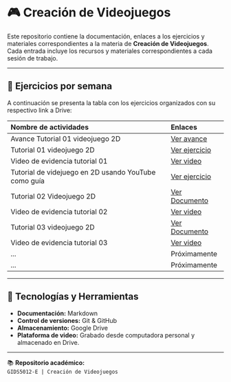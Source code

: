# 🎮 Creación de Videojuegos

Este repositorio contiene la documentación, enlaces a los ejercicios y materiales correspondientes a la materia de **Creación de Videojuegos**.  
Cada entrada incluye los recursos y materiales correspondientes a cada sesión de trabajo.

---

## 📅 Ejercicios por semana

A continuación se presenta la tabla con los ejercicios organizados con su respectivo link a Drive:

| Nombre de actividades | Enlaces |
|:------|:--------|
| Avance Tutorial 01 videojuego 2D | [Ver avance](https://docs.google.com/document/d/1lE_o1--ypU9xKIXl7MDQ_towV8xINqYU/edit?usp=sharing&ouid=111679457598012237328&rtpof=true&sd=true) |
| Tutorial 01 videojuego 2D | [Ver ejercicio](https://drive.google.com/file/d/1AXFDXlzCRhtKPBxqvPNbSUm87nkoMaxF/view?usp=sharing) |
| Video de evidencia tutorial 01 | [Ver video](https://drive.google.com/file/d/1--1CaGnl0aAo9Rz3Y1XrA8KBNkU229Ub/view?usp=sharing) |
| Tutorial de videjuego en 2D usando YouTube como guía | [Ver ejercicio](https://drive.google.com/drive/folders/1WpfODu8CRNjJmktMPr5MFDBodRbOs6B6?usp=sharing) |
| Tutorial 02 Videojuego 2D | [Ver Documento](https://drive.google.com/file/d/1CkXBquRPZZcNu5IfcAr6NYLVaBHzvJxK/view?usp=sharing) |
| Video de evidencia tutorial 02 | [Ver video](https://drive.google.com/file/d/1rwR7B5HohSarLru7Qvfr4PEAqoITJnnj/view?usp=sharing) |
| Tutorial 03 videojuego 2D | [Ver Documento](https://drive.google.com/file/d/15UX0QcfK_a17OP7zkqWCRUamE_TgHkqj/view?usp=sharing) |
| Video de evidencia tutorial 03 | [Ver video](https://drive.google.com/file/d/1-fWMSIckipppwMtU-02lAwTGga5QUBC8/view?usp=sharing) |
| ... | Próximamente |
| ... | Próximamente |

---

## 🧰 Tecnologías y Herramientas

- **Documentación:** Markdown  
- **Control de versiones:** Git & GitHub  
- **Almacenamiento:** Google Drive  
- **Plataforma de video:** Grabado desde computadora personal y almacenado en Drive. 

---

📚 **Repositorio académico:**  
`GIDS5012-E | Creación de Videojuegos`
